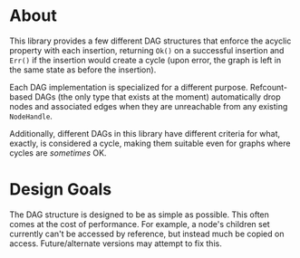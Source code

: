 About
======
This library provides a few different DAG structures that enforce the acyclic property with each insertion, returning `Ok()` on a successful insertion and `Err()` if the insertion would create a cycle (upon error, the graph is left in the same state as before the insertion).

Each DAG implementation is specialized for a different purpose. Refcount-based DAGs (the only type that exists at the moment) automatically drop nodes and associated edges when they are unreachable from any existing `NodeHandle`.

Additionally, different DAGs in this library have different criteria for what, exactly, is considered a cycle, making them suitable even for graphs where cycles are *sometimes* OK.

Design Goals
======
The DAG structure is designed to be as simple as possible. This often comes at the cost of performance. For example, a node's children set currently can't be accessed by reference, but instead much be copied on access. Future/alternate versions may attempt to fix this.
